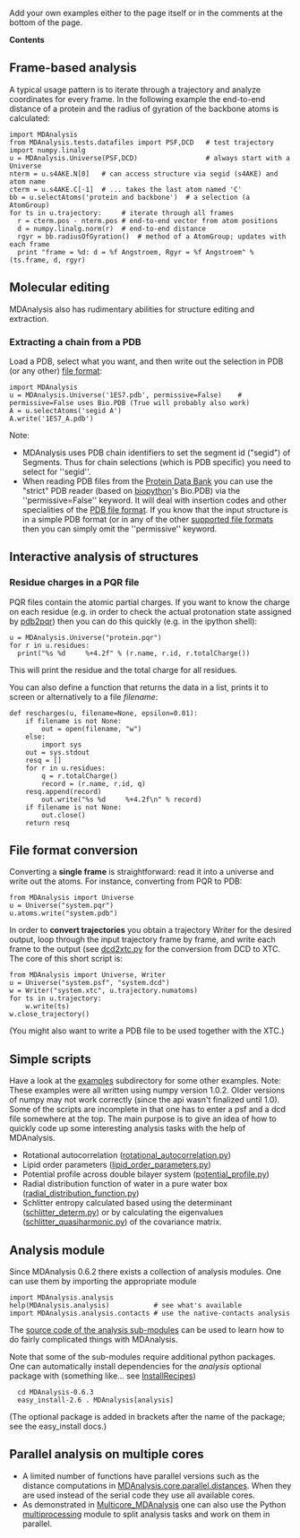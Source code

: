 Add your own examples either to the page itself or in the comments at the bottom of the page.

**Contents**


## Frame-based analysis ##

A typical usage pattern is to iterate through a trajectory and analyze coordinates for every frame. In the following example the end-to-end distance of a protein and the radius of gyration of the backbone atoms is calculated:
```
import MDAnalysis
from MDAnalysis.tests.datafiles import PSF,DCD   # test trajectory
import numpy.linalg
u = MDAnalysis.Universe(PSF,DCD)                 # always start with a Universe
nterm = u.s4AKE.N[0]   # can access structure via segid (s4AKE) and atom name
cterm = u.s4AKE.C[-1]  # ... takes the last atom named 'C'
bb = u.selectAtoms('protein and backbone')  # a selection (a AtomGroup)
for ts in u.trajectory:     # iterate through all frames
  r = cterm.pos - nterm.pos # end-to-end vector from atom positions
  d = numpy.linalg.norm(r)  # end-to-end distance
  rgyr = bb.radiusOfGyration()  # method of a AtomGroup; updates with each frame
  print "frame = %d: d = %f Angstroem, Rgyr = %f Angstroem" % (ts.frame, d, rgyr)
```

## Molecular editing ##

MDAnalysis also has rudimentary abilities for structure editing and extraction.

### Extracting a chain from a PDB ###

Load a PDB, select what you want, and then write out the selection in PDB (or any other) [file format](http://mdanalysis.googlecode.com/git/doc/html/documentation_pages/coordinates/init.html#supported-coordinate-formats):

```
import MDAnalysis
u = MDAnalysis.Universe('1ES7.pdb', permissive=False)    # permissive=False uses Bio.PDB (True will probably also work)
A = u.selectAtoms('segid A')
A.write('1ES7_A.pdb')
```

Note:
  * MDAnalysis uses PDB chain identifiers to set the segment id ("segid") of Segments. Thus for chain selections (which is PDB specific) you need to select for ''segid''.
  * When reading PDB files from the [Protein Data Bank](http://www.pdb.org/pdb/home/home.do) you can use the "strict" PDB reader (based on [biopython](http://biopython.org)'s Bio.PDB) via the ''permissive=False'' keyword. It will deal with insertion codes and other specialities of the [PDB file format](http://www.wwpdb.org/docs.html). If you know that the input structure is in a simple PDB format (or in any of the other [supported file formats](http://mdanalysis.googlecode.com/git/doc/html/documentation_pages/coordinates/init.html#supported-coordinate-formats) then you can simply omit the ''permissive'' keyword.


## Interactive analysis of structures ##
### Residue charges in a PQR file ###
PQR files contain the atomic partial charges. If you want to know the charge on each residue (e.g. in order to check the actual protonation state assigned by [pdb2pqr](http://www.poissonboltzmann.org/pdb2pqr)) then you can do this quickly (e.g. in the ipython shell):
```
u = MDAnalysis.Universe("protein.pqr")
for r in u.residues:
  print("%s %d     %+4.2f" % (r.name, r.id, r.totalCharge())
```
This will print the residue and the total charge for all residues.

You can also define a function that returns the data in a list, prints it to screen or alternatively to a file _filename_:
```
def rescharges(u, filename=None, epsilon=0.01):
    if filename is not None:
        out = open(filename, "w")
    else:
        import sys
	out = sys.stdout
    resq = []
    for r in u.residues:
        q = r.totalCharge()
        record = (r.name, r.id, q)
	resq.append(record)
        out.write("%s %d     %+4.2f\n" % record)
    if filename is not None:
        out.close()
    return resq
```

## File format conversion ##

Converting a **single frame** is straightforward: read it into a universe and write out the atoms. For instance, converting from PQR to PDB:
```
from MDAnalysis import Universe
u = Universe("system.pqr")
u.atoms.write("system.pdb")
```

In order to **convert trajectories** you obtain a trajectory Writer for the desired output, loop through the input trajectory frame by frame, and write each frame to the output (see [dcd2xtc.py](http://code.google.com/p/mdanalysis/source/browse/package/examples/dcd2xtc.py) for the conversion from DCD to XTC. The core of this short script is:
```
from MDAnalysis import Universe, Writer
u = Universe("system.psf", "system.dcd")
w = Writer("system.xtc", u.trajectory.numatoms)
for ts in u.trajectory:
    w.write(ts)
w.close_trajectory()
```
(You might also want to write a PDB file to be used together with the XTC.)


## Simple scripts ##

Have a look at the [examples](http://code.google.com/p/mdanalysis/source/browse/#git%2Fpackage%2Fexamples) subdirectory for some other examples.
Note: These examples were all written using numpy version 1.0.2. Older versions of numpy may not work correctly (since the api wasn't finalized until 1.0). Some of the scripts are incomplete in that one has to enter a psf and a dcd file somewhere at the top. The main purpose is to give an idea of how to quickly code up some interesting analysis tasks with the help of MDAnalysis.

  * Rotational autocorrelation ([rotational\_autocorrelation.py](http://code.google.com/p/mdanalysis/source/browse/package/examples/rotational_autocorrelation.py))
  * Lipid order parameters ([lipid\_order\_parameters.py](http://code.google.com/p/mdanalysis/source/browse/package/examples/lipid_order_parameters.py))
  * Potential profile across double bilayer system ([potential\_profile.py](http://code.google.com/p/mdanalysis/source/browse/package/examples/potential_profile.py))
  * Radial distribution function of water in a pure water box ([radial\_distribution\_function.py](http://code.google.com/p/mdanalysis/source/browse/package/examples/radial_distribution_function.py))
  * Schlitter entropy calculated based using the determinant ([schlitter\_determ.py](http://code.google.com/p/mdanalysis/source/browse/package/examples/schlitter_determ.py)) or by calculating the eigenvalues ([schlitter\_quasiharmonic.py](http://code.google.com/p/mdanalysis/source/browse/package/examples/schlitter_quasiharmonic.py)) of the covariance matrix.

## Analysis module ##

Since MDAnalysis 0.6.2 there exists a collection of analysis modules. One can use them by importing the appropriate module
```
import MDAnalysis.analysis
help(MDAnalysis.analysis)           # see what's available
import MDAnalysis.analysis.contacts # use the native-contacts analysis
```
The [source code of the analysis sub-modules](http://code.google.com/p/mdanalysis/source/browse/#git%2Fpackage%2FMDAnalysis%2Fanalysis) can be used to learn how to do fairly complicated things with MDAnalysis.

Note that some of the sub-modules require additional python packages. One can automatically install dependencies for the _analysis_ optional package with (something like... see [InstallRecipes](InstallRecipes.md))
```
  cd MDAnalysis-0.6.3
  easy_install-2.6 . MDAnalysis[analysis] 
```
(The optional package is added in brackets after the name of the package; see the easy\_install docs.)

## Parallel analysis on multiple cores ##
  * A limited number of functions have parallel versions such as the distance computations in [MDAnalysis.core.parallel.distances](http://pythonhosted.org/MDAnalysis/documentation_pages/core/parallel.html). When they are used instead of the serial code they use all available cores.
  * As demonstrated in [Multicore\_MDAnalysis](Multicore_MDAnalysis.md) one can also use the Python [multiprocessing](http://docs.python.org/2/library/multiprocessing.html) module to split analysis tasks and work on them in parallel.